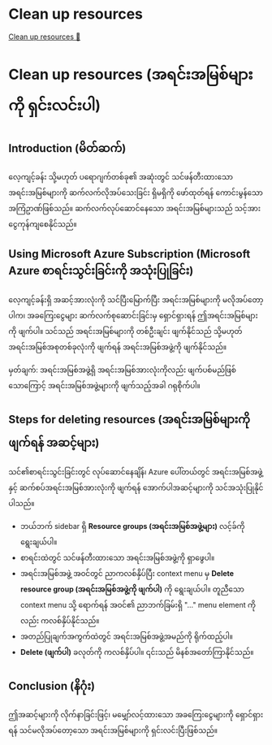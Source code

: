 # Clean up resources

[Clean up resources 🔗](https://www.coursera.org/learn/cybersecurity-management-and-compliance/supplement/80oB3/clean-up-resources)

# Clean up resources (အရင်းအမြစ်များကို ရှင်းလင်းပါ)

## Introduction (မိတ်ဆက်)

လေ့ကျင့်ခန်း သို့မဟုတ် ပရောဂျက်တစ်ခု၏ အဆုံးတွင် သင်ဖန်တီးထားသော အရင်းအမြစ်များကို ဆက်လက်လိုအပ်သေးခြင်း ရှိမရှိကို ဖော်ထုတ်ရန် ကောင်းမွန်သော အကြံဥာဏ်ဖြစ်သည်။ ဆက်လက်လုပ်ဆောင်နေသော အရင်းအမြစ်များသည် သင့်အား ငွေကုန်ကျစေနိုင်သည်။

## Using Microsoft Azure Subscription (Microsoft Azure စာရင်းသွင်းခြင်းကို အသုံးပြုခြင်း)

လေ့ကျင့်ခန်းရှိ အဆင့်အားလုံးကို သင်ပြီးမြောက်ပြီး အရင်းအမြစ်များကို မလိုအပ်တော့ပါက၊ အခကြေးငွေများ ဆက်လက်စုဆောင်းခြင်းမှ ရှောင်ရှားရန် ဤအရင်းအမြစ်များကို ဖျက်ပါ။ သင်သည် အရင်းအမြစ်များကို တစ်ဦးချင်း ဖျက်နိုင်သည် သို့မဟုတ် အရင်းအမြစ်အစုတစ်ခုလုံးကို ဖျက်ရန် အရင်းအမြစ်အဖွဲ့ကို ဖျက်နိုင်သည်။

မှတ်ချက်: အရင်းအမြစ်အဖွဲ့ရှိ အရင်းအမြစ်အားလုံးကိုလည်း ဖျက်ပစ်မည်ဖြစ်သောကြောင့် အရင်းအမြစ်အဖွဲ့များကို ဖျက်သည့်အခါ ဂရုစိုက်ပါ။

## Steps for deleting resources (အရင်းအမြစ်များကို ဖျက်ရန် အဆင့်များ)

သင်၏စာရင်းသွင်းခြင်းတွင် လုပ်ဆောင်နေချိန်၊ Azure ပေါ်တယ်တွင် အရင်းအမြစ်အဖွဲ့နှင့် ဆက်စပ်အရင်းအမြစ်အားလုံးကို ဖျက်ရန် အောက်ပါအဆင့်များကို သင်အသုံးပြုနိုင်ပါသည်။

- ဘယ်ဘက် sidebar ရှိ **Resource groups (အရင်းအမြစ်အဖွဲ့များ)** လင့်ခ်ကို ရွေးချယ်ပါ။
- စာရင်းထဲတွင် သင်ဖန်တီးထားသော အရင်းအမြစ်အဖွဲ့ကို ရှာဖွေပါ။
- အရင်းအမြစ်အဖွဲ့ အ၀င်တွင် ညာကလစ်နှိပ်ပြီး context menu မှ **Delete resource group (အရင်းအမြစ်အဖွဲ့ကို ဖျက်ပါ)** ကို ရွေးချယ်ပါ။ တူညီသော context menu သို့ ရောက်ရန် အ၀င်၏ ညာဘက်ခြမ်းရှိ "..." menu element ကိုလည်း ကလစ်နှိပ်နိုင်သည်။
- အတည်ပြုချက်အကွက်ထဲတွင် အရင်းအမြစ်အဖွဲ့အမည်ကို ရိုက်ထည့်ပါ။
- **Delete (ဖျက်ပါ)** ခလုတ်ကို ကလစ်နှိပ်ပါ။ ၎င်းသည် မိနစ်အတော်ကြာနိုင်သည်။

## Conclusion (နိဂုံး)

ဤအဆင့်များကို လိုက်နာခြင်းဖြင့်၊ မမျှော်လင့်ထားသော အခကြေးငွေများကို ရှောင်ရှားရန် သင်မလိုအပ်တော့သော အရင်းအမြစ်များကို ရှင်းလင်းပြီးဖြစ်သည်။
